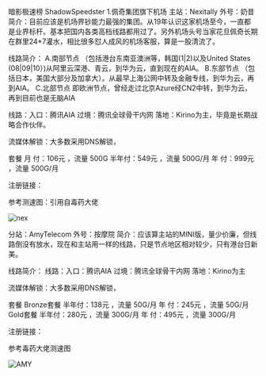 暗影极速榜  ShadowSpeedster 
1.佩奇集团旗下机场
主站：Nexitally
外号：奶昔
简介：目前应该是机场界钞能力最强的集团。从19年认识这家机场至今，一直都是业界标杆。基本把国内各类高档线路都用过了。另外机场头号当家花旦佩奇长期在群里24*7灌水，相比很多怼人成风的机场客服，算是一股清流了。

线路简介：
A.南部节点
（包括港台东南亚澳洲等，韩国(1|2)以及United States (08|09|10）)从阿里云深港、青云，到华为云，直到现在的AIA。
B.东部节点
（包括日本，美国大部分及加拿大）。从最早上海公网中转及金融专线，到华为云，再到AIA。
C.北部节点
即欧洲节点，曾经走过北京Azure经CN2中转，到华为云，再到目前也是无脑AIA

线路：入口：腾讯AIA 
      过境：腾讯全球骨干内网
      落地：Kirino为主，毕竟是长期战略合作伙伴。


流媒体解锁：大多数采用DNS解锁，

套餐
月  付：106元  ，流量 500G
半年付：549元  ，流量 500G/月
年  付：999元  ，流量 500G/月

注册链接：

参考测速图：引用自毒药大佬
 

![nex](https://user-images.githubusercontent.com/83113131/115959779-771fe100-a540-11eb-901f-61aa8da3c623.png)


分站：AmyTelecom
外号：按摩院
简介：应该算主站的MINI版，量少价廉，但线路倒没有放水，现在和主站用一样的线路，只是节点地区相对较少，只有港台日新美。

线路简介：
线路：入口：腾讯AIA 
      过境：腾讯全球骨干内网
      落地：Kirino为主


流媒体解锁：大多数采用DNS解锁，

套餐
Bronze套餐
半年付：138元  ，流量 50G/月
年  付：245元  ，流量 50G/月
Gold套餐
半年付：280元  ，流量 300G/月
年  付：495元  ，流量 300G/月

注册链接：

参考毒药大佬测速图
 
![AMY](https://user-images.githubusercontent.com/83113131/115959793-89018400-a540-11eb-9854-b3d7581a746b.png)



